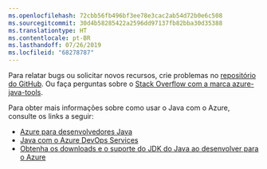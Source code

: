 ```yaml
---
ms.openlocfilehash: 72cbb56fb496bf3ee78e3cac2ab54d72b0e6c508
ms.sourcegitcommit: 30d4b58285422a2596dd97137fb82bba30d35388
ms.translationtype: HT
ms.contentlocale: pt-BR
ms.lasthandoff: 07/26/2019
ms.locfileid: "68278787"
---
```

Para relatar bugs ou solicitar novos recursos, crie problemas no [repositório do GitHub](https://github.com/Microsoft/azure-tools-for-java/issues). Ou faça perguntas sobre o [Stack Overflow com a marca azure-java-tools](https://stackoverflow.com/questions/tagged/azure-java-tools).

Para obter mais informações sobre como usar o Java com o Azure, consulte os links a seguir: 

* [Azure para desenvolvedores Java](/azure/java/) 
* [Java com o Azure DevOps Services](/azure/devops/java/)
* [Obtenha os downloads e o suporte do JDK do Java ao desenvolver para o Azure](https://aka.ms/azure-jdks)
<!-- TODO: Add URLs for Java in VSCode here --> 
